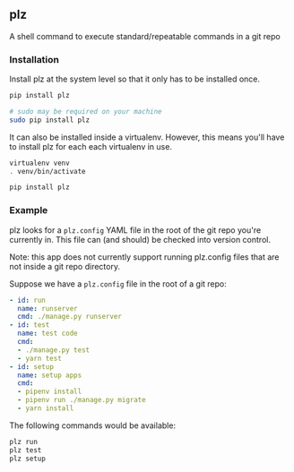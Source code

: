 ## plz

A shell command to execute standard/repeatable commands in a git repo

### Installation

Install plz at the system level so that it only has to be installed once.

```bash
pip install plz

# sudo may be required on your machine
sudo pip install plz
```

It can also be installed inside a virtualenv.  However, this means you'll have to install
plz for each each virtualenv in use.

```bash
virtualenv venv
. venv/bin/activate

pip install plz
```

### Example

plz looks for a `plz.config` YAML file in the root of the git repo you're currently in.
This file can (and should) be checked into version control.

Note: this app does not currently support running plz.config files that are not inside a
git repo directory.

Suppose we have a `plz.config` file in the root of a git repo:

```yaml
- id: run
  name: runserver
  cmd: ./manage.py runserver
- id: test
  name: test code
  cmd:
  - ./manage.py test
  - yarn test
- id: setup
  name: setup apps
  cmd:
  - pipenv install
  - pipenv run ./manage.py migrate
  - yarn install
```

The following commands would be available:

```bash
plz run
plz test
plz setup
```
